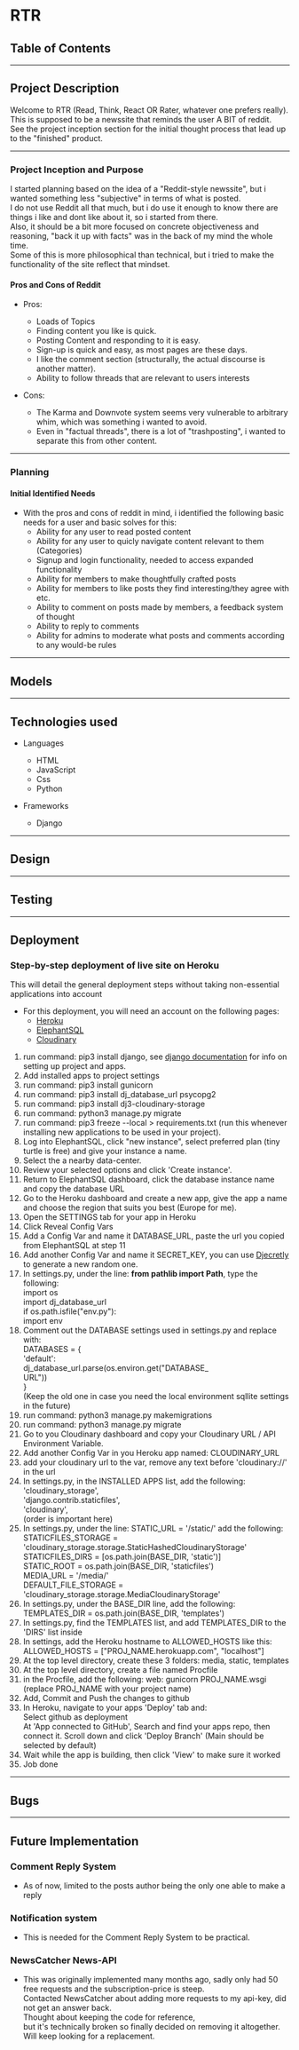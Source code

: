 
# RTR

## Table of Contents

***

## Project Description

Welcome to RTR (Read, Think, React OR Rater, whatever one prefers really).  
This is supposed to be a newssite that reminds the user A BIT of reddit.  
See the project inception section for the initial thought process that lead up to the "finished" product.  
***

### Project Inception and Purpose

I started planning based on the idea of a "Reddit-style newssite", but i wanted something less "subjective" in terms of what is posted.  
I do not use Reddit all that much, but i do use it enough to know there are things i like and dont like about it, so i started from there.  
Also, it should be a bit more focused on concrete objectiveness and reasoning, "back it up with facts" was in the back of my mind the whole time.  
Some of this is more philosophical than technical, but i tried to make the functionality of the site reflect that mindset.

#### Pros and Cons of Reddit

* Pros:
  * Loads of Topics
  * Finding content you like is quick.
  * Posting Content and responding to it is easy.
  * Sign-up is quick and easy, as most pages are these days.
  * I like the comment section (structurally, the actual discourse is another matter).
  * Ability to follow threads that are relevant to users interests

* Cons:
  * The Karma and Downvote system seems very vulnerable to arbitrary whim, which was something i wanted to avoid.
  * Even in "factual threads", there is a lot of "trashposting", i wanted to separate this from other content.

***

### Planning

#### Initial Identified Needs

* With the pros and cons of reddit in mind, i identified the following basic needs for a user and basic solves for this:
  * Ability for any user to read posted content
  * Ability for any user to quicly navigate content relevant to them (Categories)
  * Signup and login functionality, needed to access expanded functionality
  * Ability for members to make thoughtfully crafted posts
  * Ability for members to like posts they find interesting/they agree with etc.
  * Ability to comment on posts made by members, a feedback system of thought
  * Ability to reply to comments
  * Ability for admins to moderate what posts and comments according to any would-be rules

***

## Models

***

## Technologies used

* Languages
  * HTML
  * JavaScript
  * Css
  * Python

* Frameworks
  * Django

***

## Design

***

## Testing

***

## Deployment

### Step-by-step deployment of live site on Heroku

This will detail the general deployment steps without taking non-essential applications into account
* For this deployment, you will need an account on the following pages:
  * <a href="https://id.heroku.com/login">Heroku</a>
  * <a href="https://www.elephantsql.com/">ElephantSQL</a>
  * <a href="https://cloudinary.com/">Cloudinary</a>

1. run command: pip3 install django, see <a href="https://docs.djangoproject.com/en/4.2/topics/install/">django documentation</a> for info on setting up project and apps.
2. Add installed apps to project settings
3. run command: pip3 install gunicorn
4. run command: pip3 install dj_database_url psycopg2
5. run command: pip3 install dj3-cloudinary-storage
6. run command: python3 manage.py migrate
7. run command: pip3 freeze --local > requirements.txt (run this whenever installing new applications to be used in your project).
8. Log into ElephantSQL, click "new instance", select preferred plan (tiny turtle is free) and give your instance a name.
9. Select the a nearby data-center.
10. Review your selected options and click  'Create instance'.
11. Return to ElephantSQL dashboard, click the database instance name and copy the database URL
12. Go to the Heroku dashboard and create a new app, give the app a name and choose the region that suits you best (Europe for me).
13. Open the SETTINGS tab for your app in Heroku
14. Click Reveal Config Vars
15. Add a Config Var and name it DATABASE_URL, paste the url you copied from ElephantSQL at step 11
16. Add another Config Var and name it SECRET_KEY, you can use <a href="https://djecrety.ir/">Djecretly</a> to generate a new random one.
17. In settings.py, under the line: <strong>from pathlib import Path</strong>, type the following:  
  import os  
  import dj_database_url  
  if os.path.isfile("env.py"):  
    import env  
18. Comment out the DATABASE settings used in settings.py and replace with:  
  DATABASES = {  
   'default':  
  dj_database_url.parse(os.environ.get("DATABASE_  
  URL"))  
  }  
  (Keep the old one in case you need the local environment sqllite settings in the future)  
19. run command: python3 manage.py makemigrations
20. run command: python3 manage.py migrate
21. Go to you Cloudinary dashboard and copy your Cloudinary URL / API Environment Variable.
22. Add another Config Var in you Heroku app named: CLOUDINARY_URL
23. add your cloudinary url to the var, remove any text before 'cloudinary://' in the url
24. In settings.py, in the INSTALLED APPS list, add the following:  
  'cloudinary_storage',  
  'django.contrib.staticfiles',  
  'cloudinary',  
  (order is important here)  
25. In settings.py, under the line: STATIC_URL = '/static/' add the following:  
  STATICFILES_STORAGE = 'cloudinary_storage.storage.StaticHashedCloudinaryStorage'  
  STATICFILES_DIRS = [os.path.join(BASE_DIR, 'static')]  
  STATIC_ROOT = os.path.join(BASE_DIR, 'staticfiles')  
  MEDIA_URL = '/media/'  
  DEFAULT_FILE_STORAGE = 'cloudinary_storage.storage.MediaCloudinaryStorage'  
26. In settings.py, under the BASE_DIR line, add the following:  
  TEMPLATES_DIR = os.path.join(BASE_DIR, 'templates')  
27. In settings.py, find the TEMPLATES list, and add TEMPLATES_DIR to the 'DIRS' list inside
28. In settings, add the Heroku hostname to ALLOWED_HOSTS like this:  
  ALLOWED_HOSTS = ["PROJ_NAME.herokuapp.com", "localhost"]
29. At the top level directory, create these 3 folders: media, static, templates
30. At the top level directory, create a file named Procfile
31. in the Procfile, add the following: web: gunicorn PROJ_NAME.wsgi (replace PROJ_NAME with your project name)
32. Add, Commit and Push the changes to github
33. In Heroku, navigate to your apps 'Deploy' tab and:  
  Select github as deployment  
  At 'App connected to GitHub', Search and find your apps repo, then connect it.
  Scroll down and click 'Deploy Branch' (Main should be selected by default)
34. Wait while the app is building, then click 'View' to make sure it worked
35. Job done

***

## Bugs

***

## Future Implementation

### Comment Reply System

* As of now, limited to the posts author being the only one able to make a reply

### Notification system

* This is needed for the Comment Reply System to be practical.

### NewsCatcher News-API

* This was originally implemented many months ago, sadly only had 50 free requests and the subscription-price is steep.  
  Contacted NewsCatcher about adding more requests to my api-key, did not get an answer back.  
  Thought about keeping the code for reference,  
  but it's technically broken so finally decided on removing it altogether.  
  Will keep looking for a replacement.
